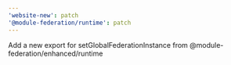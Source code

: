 ```yaml
---
'website-new': patch
'@module-federation/runtime': patch
---
```


Add a new export for setGlobalFederationInstance from @module-federation/enhanced/runtime
